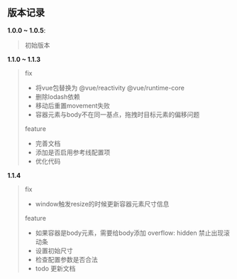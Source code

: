 ## 版本记录

**1.0.0 ~ 1.0.5**:
> 初始版本

**1.1.0 ~ 1.1.3**  
> fix
>  - 将vue包替换为 @vue/reactivity @vue/runtime-core
>  - 删除lodash依赖
>  - 移动后重置movement失败
>  - 容器元素与body不在同一基点，拖拽时目标元素的偏移问题
>
> feature
>  - 完善文档
>  - 添加是否启用参考线配置项
>  - 优化代码

**1.1.4**
> fix
> - window触发resize的时候更新容器元素尺寸信息
> 
> feature
>  - 如果容器是body元素，需要给body添加 overflow: hidden 禁止出现滚动条
>  - 设置初始尺寸
>  - 检查配置参数是否合法
>  - todo 更新文档
> 

